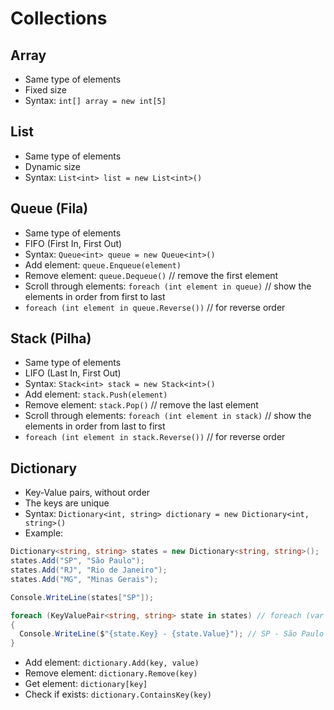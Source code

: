 # Collections

## Array

- Same type of elements
- Fixed size
- Syntax: `int[] array = new int[5]`

## List

- Same type of elements
- Dynamic size
- Syntax: `List<int> list = new List<int>()`

## Queue (Fila)

- Same type of elements
- FIFO (First In, First Out)
- Syntax: `Queue<int> queue = new Queue<int>()`
- Add element: `queue.Enqueue(element)`
- Remove element: `queue.Dequeue()` // remove the first element
- Scroll through elements: `foreach (int element in queue)` // show the elements in order from first to last
- `foreach (int element in queue.Reverse())` // for reverse order

## Stack (Pilha)

- Same type of elements
- LIFO (Last In, First Out)
- Syntax: `Stack<int> stack = new Stack<int>()`
- Add element: `stack.Push(element)`
- Remove element: `stack.Pop()` // remove the last element
- Scroll through elements: `foreach (int element in stack)` // show the elements in order from last to first
- `foreach (int element in stack.Reverse())` // for reverse order

## Dictionary

- Key-Value pairs, without order
- The keys are unique
- Syntax: `Dictionary<int, string> dictionary = new Dictionary<int, string>()`
- Example:

```cs
Dictionary<string, string> states = new Dictionary<string, string>();
states.Add("SP", "São Paulo");
states.Add("RJ", "Rio de Janeiro");
states.Add("MG", "Minas Gerais");

Console.WriteLine(states["SP"]);

foreach (KeyValuePair<string, string> state in states) // foreach (var state in states) < recognize the type
{
  Console.WriteLine($"{state.Key} - {state.Value}"); // SP - São Paulo
}
```

- Add element: `dictionary.Add(key, value)`
- Remove element: `dictionary.Remove(key)`
- Get element: `dictionary[key]`
- Check if exists: `dictionary.ContainsKey(key)`

